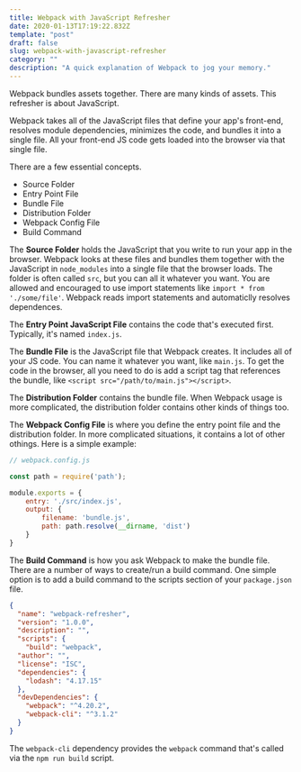 ```yaml
---
title: Webpack with JavaScript Refresher
date: 2020-01-13T17:19:22.832Z
template: "post"
draft: false
slug: webpack-with-javascript-refresher
category: ""
description: "A quick explanation of Webpack to jog your memory."
---
```


Webpack bundles assets together. There are many kinds of assets. This refresher is about JavaScript.

Webpack takes all of the JavaScript files that define your app's front-end, resolves module dependencies, minimizes the code, and bundles it into a single file. All your front-end JS code gets loaded into the browser via that single file.

There are a few essential concepts.

* Source Folder
* Entry Point File
* Bundle File
* Distribution Folder
* Webpack Config File
* Build Command

The **Source Folder** holds the JavaScript that you write to run your app in the browser. Webpack looks at these files and bundles them together with the JavaScript in `node_modules` into a single file that the browser loads. The folder is often called `src`, but you can all it whatever you want. You are allowed and encouraged to use import statements like `import * from './some/file'`. Webpack reads import statements and automaticlly resolves dependences.

The **Entry Point JavaScript File** contains the code that's executed first. Typically, it's named `index.js`.

The **Bundle File** is the JavaScript file that Webpack creates. It includes all of your JS code. You can name it whatever you want, like `main.js`. To get the code in the browser, all you need to do is add a script tag that references the bundle, like `<script src="/path/to/main.js"></script>`.

The **Distribution Folder** contains the bundle file. When Webpack usage is more complicated, the distribution folder contains other kinds of things too.

The **Webpack Config File** is where you define the entry point file and the distribution folder. In more complicated situations, it contains a lot of other othings. Here is a simple example:

```javascript
// webpack.config.js

const path = require('path');

module.exports = {
    entry: './src/index.js',
    output: {
        filename: 'bundle.js',
        path: path.resolve(__dirname, 'dist')
    }
}
```

The **Build Command** is how you ask Webpack to make the bundle file. There are a number of ways to create/run a build command. One simple option is to add a build command to the scripts section of your `package.json` file.

```json
{
  "name": "webpack-refresher",
  "version": "1.0.0",
  "description": "",
  "scripts": {
    "build": "webpack",
  "author": "",
  "license": "ISC",
  "dependencies": {
    "lodash": "4.17.15"
  },
  "devDependencies": {
    "webpack": "^4.20.2",
    "webpack-cli": "^3.1.2"
  }
}
```
The `webpack-cli` dependency provides the `webpack` command that's called via the `npm run build` script.
